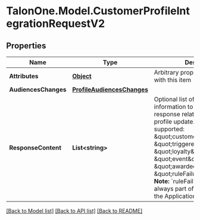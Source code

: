 
# TalonOne.Model.CustomerProfileIntegrationRequestV2

## Properties

Name | Type | Description | Notes
------------ | ------------- | ------------- | -------------
**Attributes** | [**Object**](.md) | Arbitrary properties associated with this item | [optional] 
**AudiencesChanges** | [**ProfileAudiencesChanges**](ProfileAudiencesChanges.md) |  | [optional] 
**ResponseContent** | **List&lt;string&gt;** | Optional list of requested information to be present on the response related to the customer profile update.  Currently supported: \&quot;customerProfile\&quot;, \&quot;triggeredCampaigns\&quot;, \&quot;loyalty\&quot;, \&quot;event\&quot;, \&quot;awardedGiveaways\&quot;, \&quot;ruleFailureReasons\&quot;.  **Note:** &#x60;ruleFailureReasons&#x60; is always part of the response when the Application type is &#x60;sandbox&#x60;.  | [optional] 

[[Back to Model list]](../README.md#documentation-for-models)
[[Back to API list]](../README.md#documentation-for-api-endpoints)
[[Back to README]](../README.md)

